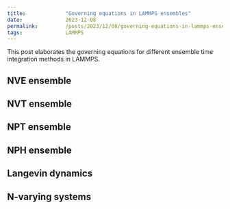 ```yaml
---
title:             "Governing equations in LAMMPS ensembles"
date:              2023-12-08
permalink:         /posts/2023/12/08/governing-equations-in-lammps-ensembles
tags:              LAMMPS
---
```


This post elaborates the governing equations for different ensemble time integration methods in LAMMPS.

## NVE ensemble

## NVT ensemble

## NPT ensemble

## NPH ensemble

## Langevin dynamics

## N-varying systems